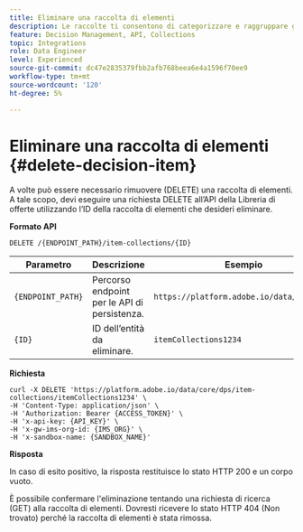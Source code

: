 ```yaml
---
title: Eliminare una raccolta di elementi
description: Le raccolte ti consentono di categorizzare e raggruppare gli elementi decisionali in base alle tue preferenze.
feature: Decision Management, API, Collections
topic: Integrations
role: Data Engineer
level: Experienced
source-git-commit: dc47e2835379fbb2afb768beea6e4a1596f70ee9
workflow-type: tm+mt
source-wordcount: '120'
ht-degree: 5%

---
```



# Eliminare una raccolta di elementi {#delete-decision-item}

A volte può essere necessario rimuovere (DELETE) una raccolta di elementi. A tale scopo, devi eseguire una richiesta DELETE all’API della Libreria di offerte utilizzando l’ID della raccolta di elementi che desideri eliminare.

**Formato API**

```http
DELETE /{ENDPOINT_PATH}/item-collections/{ID}
```

| Parametro | Descrizione | Esempio |
| --------- | ----------- | ------- |
| `{ENDPOINT_PATH}` | Percorso endpoint per le API di persistenza. | `https://platform.adobe.io/data/core/dps` |
| `{ID}` | ID dell’entità da eliminare. | `itemCollections1234` |

**Richiesta**

```shell
curl -X DELETE 'https://platform.adobe.io/data/core/dps/item-collections/itemCollections1234' \
-H 'Content-Type: application/json' \
-H 'Authorization: Bearer {ACCESS_TOKEN}' \
-H 'x-api-key: {API_KEY}' \
-H 'x-gw-ims-org-id: {IMS_ORG}' \
-H 'x-sandbox-name: {SANDBOX_NAME}'
```

**Risposta**

In caso di esito positivo, la risposta restituisce lo stato HTTP 200 e un corpo vuoto.

È possibile confermare l&#39;eliminazione tentando una richiesta di ricerca (GET) alla raccolta di elementi. Dovresti ricevere lo stato HTTP 404 (Non trovato) perché la raccolta di elementi è stata rimossa.
